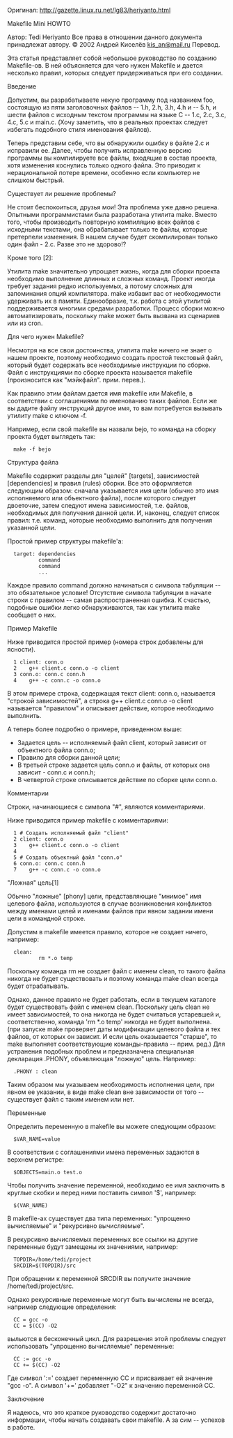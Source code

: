 Оригинал: http://gazette.linux.ru.net/lg83/heriyanto.html


Makefile Mini HOWTO

Автор: Tedi Heriyanto
      Все права в отношении данного документа принадлежат автору.
                    © 2002 Андрей Киселёв <kis_an@mail.ru> Перевод.


Эта статья представляет собой небольшое руководство по созданию
Makefile-ов. В ней объясняется для чего нужен Makefile и дается
несколько правил, которых следует придерживаться при его создании.

Введение

Допустим, вы разрабатываете некую программу под названием foo,
состоящую из пяти заголовочных файлов -- 1.h, 2.h, 3.h, 4.h и -- 5.h,
и шести файлов с исходным текстом программы на языке С -- 1.c,
2.c, 3.c, 4.c, 5.c и main.c. (Хочу заметить, что в реальных
проектах следует избегать подобного стиля именования файлов).

Теперь представим себе, что вы обнаружили ошибку в файле 2.c и
исправили ее. Далее, чтобы получить исправленную версию программы вы
компилируете все файлы, входящие в состав проекта, хотя изменения
коснулись только одного файла. Это приводит к нерациональной потере
времени, особенно если компьютер не слишком быстрый.

Существует ли решение проблемы?

Не стоит беспокоиться, друзья мои! Эта проблема уже давно решена.
Опытными программистами была разработана утилита make. Вместо того,
чтобы производить повторную компиляцию всех файлов с исходными
текстами, она обрабатывает только те файлы, которые претерпели
изменения. В нашем случае будет скомпилирован только один файл -
2.c. Разве это не здорово!?

Кроме того [2]:

Утилита make значительно упрощает жизнь, когда для сборки проекта
необходимо выполнение длинных и сложных команд. Проект иногда требует
задания редко используемых, а потому сложных для запоминания опций
компилятора. make избавит вас от необходимости удерживать их в памяти.
Единообразие, т.к. работа с этой утилитой поддерживается многими
средами разработки. Процесс сборки можно автоматизировать, поскольку
make может быть вызвана из сценариев или из cron.

Для чего нужен Makefile?

Несмотря на все свои достоинства, утилита make ничего не знает о нашем
проекте, поэтому необходимо создать простой текстовый файл, который
будет содержать все необходимые инструкции по сборке. Файл с
инструкциями по сборке проекта называется makefile (произносится как
"мэйкфайл". прим. перев.).

Как правило этим файлам дается имя makefile или Makefile, в
соответствии с соглашениями по именованию таких файлов. Если же вы
дадите файлу инструкций другое имя, то вам потребуется вызывать
утилиту make с ключом -f.

Например, если свой makefile вы назвали bejo, то команда на сборку
проекта будет выглядеть так:

```
  make -f bejo
```
Структура файла

Makefile содержит разделы для "целей" [targets], зависимостей
[dependencies] и правил (rules) сборки. Все это оформляется следующим
образом: сначала указывается имя цели (обычно это имя исполняемого или
объектного файла), после которого следует двоеточие, затем следуют
имена зависимостей, т.е. файлов, необходимых для получения данной
цели. И, наконец, следует список правил: т.е. команд, которые
необходимо выполнить для получения указанной цели.

Простой пример структуры makefile'а:

```
  target: dependencies
          command
          command
          ...
```
Каждое правило command должно начинаться с символа табуляции -- это
обязательное условие! Отсутствие символа табуляции в начале строки с
правилом -- самая распространенная ошибка. К счастью, подобные ошибки
легко обнаруживаются, так как утилита make сообщает о них.

Пример Makefile

Ниже приводится простой пример (номера строк добавлены для ясности).

```make
  1 client: conn.o
  2    g++ client.c conn.o -o client
  3 conn.o: conn.c conn.h
  4    g++ -c conn.c -o conn.o
```
В этом примере строка, содержащая текст client: conn.o, называется
"строкой зависимостей", а строка g++ client.c conn.o -o client
называется "правилом" и описывает действие, которое необходимо
выполнить.

А теперь более подробно о примере, приведенном выше:

- Задается цель -- исполняемый файл client, который зависит от  объектного файла conn.o;
- Правило для сборки данной цели;
- В третьей строке задается цель conn.o и файлы, от которых она    зависит - conn.c и conn.h;
- В четвертой строке описывается действие по сборке цели conn.o.

Комментарии

Строки, начинающиеся с символа "#", являются комментариями.

Ниже приводится пример makefile с комментариями:

```make
  1 # Создать исполняемый файл "client"
  2 client: conn.o
  3    g++ client.c conn.o -o client
  4
  5 # Создать объектный файл "conn.o"
  6 conn.o: conn.c conn.h
  7    g++ -c conn.c -o conn.o
```
"Ложная" цель[1]

Обычно "ложные" [phony] цели, представляющие "мнимое" имя целевого
файла, используются в случае возникновения конфликтов между именами
целей и именами файлов при явном задании имени цели в командной
строке.

Допустим в makefile имеется правило, которое не создает ничего,
например:

```make
  clean:
          rm *.o temp
```
Поскольку команда rm не создает файл с именем clean, то такого файла
никогда не будет существовать и поэтому команда make clean всегда
будет отрабатывать.

Однако, данное правило не будет работать, если в текущем каталоге
будет существовать файл с именем clean. Поскольку цель clean не имеет
зависимостей, то она никогда не будет считаться устаревшей и,
соответственно, команда 'rm *.o temp' никогда не будет выполнена. (при
запуске make проверяет даты модификации целевого файла и тех файлов,
от которых он зависит. И если цель оказывается "старше", то make
выполняет соответствующие команды-правила -- прим. ред.) Для
устранения подобных проблем и предназначена специальная декларация
.PHONY, объявляющая "ложную" цель. Например:

```make
  .PHONY : clean
```

Таким образом мы указываем необходимость исполнения цели, при явном ее
указании, в виде make clean вне зависимости от того -- существует файл
с таким именем или нет.

Переменные

Определить переменную в makefile вы можете следующим образом:

```
  $VAR_NAME=value
```
В соответствии с соглашениями имена переменных задаются в верхнем
регистре:

```make
  $OBJECTS=main.o test.o
```
Чтобы получить значение переменной, необходимо ее имя заключить в
круглые скобки и перед ними поставить символ '$', например:

```make
  $(VAR_NAME)
```
В makefile-ах существует два типа переменных: "упрощенно вычисляемые"
и "рекурсивно вычисляемые".

В рекурсивно вычисляемых переменных все ссылки на другие переменные
будут замещены их значениями, например:

```make
  TOPDIR=/home/tedi/project
  SRCDIR=$(TOPDIR)/src
```
При обращении к переменной SRCDIR вы получите значение
/home/tedi/project/src.

Однако рекурсивные переменные могут быть вычислены не всегда, например
следующие определения:

```make
  CC = gcc -o
  CC = $(CC) -O2
```
выльются в бесконечный цикл. Для разрешения этой проблемы следует
использовать "упрощенно вычисляемые" переменные:

```make
  CC := gcc -o
  CC += $(CC) -O2
```
Где символ ':=' создает переменную CC и присваивает ей значение "gcc
-o". А символ '+=' добавляет "-O2" к значению переменной CC.

Заключение

Я надеюсь, что это краткое руководство содержит достаточно информации,
чтобы начать создавать свои makefile. А за сим -- успехов в работе.
